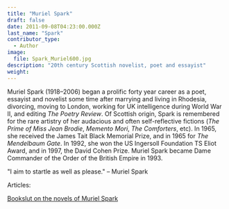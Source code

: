 ```yaml
---
title: "Muriel Spark"
draft: false
date: 2011-09-08T04:23:00.000Z
last_name: "Spark"
contributor_type:
  - Author
image:
  file: Spark_Muriel600.jpg
description: "20th century Scottish novelist, poet and essayist"
weight:
---
```


Muriel Spark (1918–2006) began a prolific forty year career as a poet, essayist and novelist some time after marrying and living in Rhodesia, divorcing, moving to London, working for UK intelligence during World War II, and editing _The Poetry Review_. Of Scottish origin, Spark is remembered for the rare artistry of her audacious and often self-reflective fictions (_The Prime of Miss Jean Brodie_, _Memento Mori_, _The Comforters_, etc). In 1965, she received the James Tait Black Memorial Prize, and in 1965 for _The Mendelbaum Gate_. In 1992, she won the US Ingersoll Foundation TS Eliot Award, and in 1997, the David Cohen Prize. Muriel Spark became Dame Commander of the Order of the British Empire in 1993.

"I aim to startle as well as please." – Muriel Spark

Articles:

[Bookslut on the novels of Muriel Spark](http://www.bookslut.com/small_but_perfectly_formed/2005_06_005729.php)

